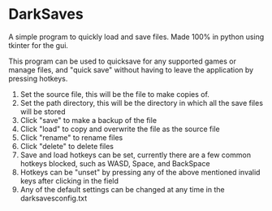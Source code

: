 # DarkSaves
A simple program to quickly load and save files. Made 100% in python using tkinter for the gui.

This program can be used to quicksave for any supported games or manage files, and "quick save" without having to leave the application by pressing hotkeys.

1. Set the source file, this will be the file to make copies of.
2. Set the path directory, this will be the directory in which all the save files will be stored
3. Click "save" to make a backup of the file
4. Click "load" to copy and overwrite the file as the source file
5. Click "rename" to rename files
6. Click "delete" to delete files
7. Save and load hotkeys can be set, currently there are a few common hotkeys blocked, such as WASD, Space, and BackSpace
8. Hotkeys can be "unset" by pressing any of the above mentioned invalid keys after clicking in the field
9. Any of the default settings can be changed at any time in the darksavesconfig.txt
